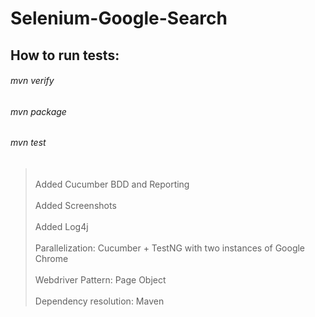 # Selenium-Google-Search


## How to run tests: 
###### mvn verify
###### mvn package 
###### mvn test

> <br>Added Cucumber BDD and Reporting</br>
> <br>Added Screenshots</br>
> <br>Added Log4j</br>
> <br>Parallelization: Cucumber + TestNG with two instances of Google Chrome <br/>
> <br>Webdriver Pattern: Page Object <br/>
> <br>Dependency resolution: Maven <br/>


